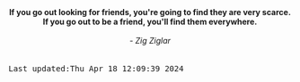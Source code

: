 
<div align="center"><b><span>If you go out looking for friends, you're going to find they are very scarce. If you go out to be a friend, you'll find them everywhere.</span></b><br><br><i> - Zig Ziglar</i></div>
<br><br><kbd>Last updated:Thu Apr 18 12:09:39 2024</kbd>